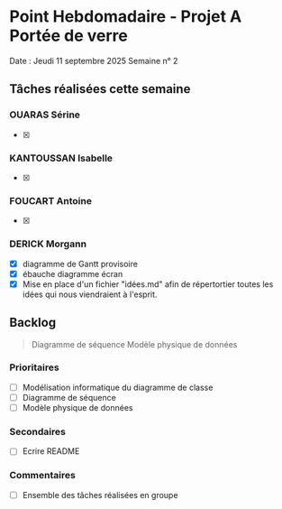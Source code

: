 # Point Hebdomadaire - Projet A Portée de verre

Date : Jeudi 11 septembre 2025
Semaine n° 2

## Tâches réalisées cette semaine

### OUARAS Sérine

- [x]

### KANTOUSSAN Isabelle

- [x]

### FOUCART Antoine

- [x]

### DERICK Morgann

- [x] diagramme de Gantt provisoire
- [x] ébauche diagramme écran
- [x] Mise en place d'un fichier "idées.md" afin de répertortier toutes les idées
        qui nous viendraient à l'esprit.

## Backlog

> Diagramme de séquence
> Modèle physique de données


### Prioritaires

- [ ] Modélisation informatique du diagramme de classe
- [ ] Diagramme de séquence
- [ ] Modèle physique de données

### Secondaires

- [ ] Ecrire README

### Commentaires
- [ ] Ensemble des tâches réalisées en groupe
